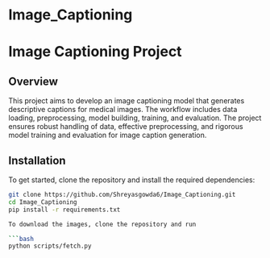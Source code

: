 # Image_Captioning

# Image Captioning Project

## Overview

This project aims to develop an image captioning model that generates descriptive captions for medical images. The workflow includes data loading, preprocessing, model building, training, and evaluation. The project ensures robust handling of data, effective preprocessing, and rigorous model training and evaluation for image caption generation.

## Installation

To get started, clone the repository and install the required dependencies:

```sh
git clone https://github.com/Shreyasgowda6/Image_Captioning.git
cd Image_Captioning
pip install -r requirements.txt

To download the images, clone the repository and run

```bash
python scripts/fetch.py
```
